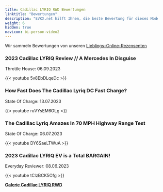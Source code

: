 ```yaml
---
title: Cadillac LYRIQ RWD Bewertungen
linktitle: "Bewertungen"
description: "EVKX.net hilft Ihnen, die beste Bewertung für dieses Modell zu finden."
weight: 6
hidden: true
navicon: bi-person-video2
---
```

Wir sammeln Bewertungen von unseren [Lieblings-Online-Rezensenten](../../../../../guides/evreviewers/)

<div class="container text-center shadow p-2 pe-4 mb-5 bg-body-tertiary rounded border">
<h3>2023 Cadillac LYRIQ Review // A Mercedes In Disguise</h3>
<p>Throttle House: 06.09.2023</p>

{{< youtube 5v8EbDLqeDc >}}

</div>
<div class="container text-center shadow p-2 pe-4 mb-5 bg-body-tertiary rounded border">
<h3>How Fast Does The Cadillac Lyriq DC Fast Charge?</h3>
<p>State Of Charge: 13.07.2023</p>

{{< youtube ruVYsEM6OLg >}}

</div>
<div class="container text-center shadow p-2 pe-4 mb-5 bg-body-tertiary rounded border">
<h3>The Cadillac Lyriq Amazes In 70 MPH Highway Range Test</h3>
<p>State Of Charge: 06.07.2023</p>

{{< youtube DY6SaeLTWuA >}}

</div>
<div class="container text-center shadow p-2 pe-4 mb-5 bg-body-tertiary rounded border">
<h3>2023 Cadillac LYRIQ EV is a Total BARGAIN!</h3>
<p>Everyday Reviewer: 08.06.2023</p>

{{< youtube tClzBCK5Ofg >}}

</div>
<div class="mt-3 mb-3">
<a href="../gallery/" class="text-decoration-none text-black">
<strong><i class="bi-arrow-left"></i>Galerie  </strong>
</a>
<a href="../" class="text-decoration-none text-black float-end">
<strong>Cadillac LYRIQ RWD <i class="bi-arrow-right"></i></strong>
</a>
</div>
